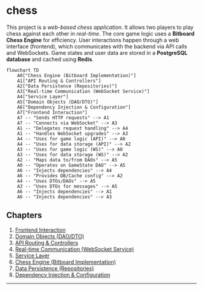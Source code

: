 # chess

This project is a *web-based chess application*.
It allows two players to play chess against each other in *real-time*.
The core game logic uses a **Bitboard Chess Engine** for efficiency.
User interactions happen through a web interface (frontend), which communicates with the backend via API calls and WebSockets.
Game states and user data are stored in a **PostgreSQL database** and cached using **Redis**.


```mermaid
flowchart TD
    A0["Chess Engine (Bitboard Implementation)"]
    A1["API Routing & Controllers"]
    A2["Data Persistence (Repositories)"]
    A3["Real-time Communication (WebSocket Service)"]
    A4["Service Layer"]
    A5["Domain Objects (DAO/DTO)"]
    A6["Dependency Injection & Configuration"]
    A7["Frontend Interaction"]
    A7 -- "Sends HTTP requests" --> A1
    A7 -- "Connects via WebSocket" --> A3
    A1 -- "Delegates request handling" --> A4
    A1 -- "Handles WebSocket upgrades" --> A3
    A4 -- "Uses for game logic (API)" --> A0
    A4 -- "Uses for data storage (API)" --> A2
    A3 -- "Uses for game logic (WS)" --> A0
    A3 -- "Uses for data storage (WS)" --> A2
    A2 -- "Maps data to/from DAOs" --> A5
    A0 -- "Operates on GameState DAO" --> A5
    A6 -- "Injects dependencies" --> A4
    A6 -- "Provides DB/Cache config" --> A2
    A4 -- "Uses DTOs/DAOs" --> A5
    A3 -- "Uses DTOs for messages" --> A5
    A6 -- "Injects dependencies" --> A1
    A6 -- "Injects dependencies" --> A3
```

## Chapters

1. [Frontend Interaction](docs/01_frontend_interaction.md)
2. [Domain Objects (DAO/DTO)](docs/02_domain_objects__dao_dto_.md)
3. [API Routing & Controllers](docs/03_api_routing___controllers.md)
4. [Real-time Communication (WebSocket Service)](docs/04_real_time_communication__websocket_service_.md)
5. [Service Layer](docs/05_service_layer.md)
6. [Chess Engine (Bitboard Implementation)](docs/06_chess_engine__bitboard_implementation_.md)
7. [Data Persistence (Repositories)](docs/07_data_persistence__repositories_.md)
8. [Dependency Injection & Configuration](docs/08_dependency_injection___configuration.md)


---
